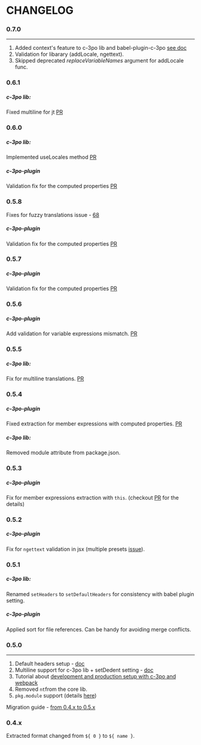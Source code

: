 # CHANGELOG

<!-- toc -->
### 0.7.0
---------
1. Added context's feature to c-3po lib and babel-plugin-c-3po [see doc](contexts.md)
2. Validation for libarary (addLocale, ngettext).
3. Skipped deprecated *replaceVariableNames* argument for addLocale func.


### 0.6.1

##### c-3po lib:
Fixed multiline for jt [PR](https://github.com/c-3po-org/c-3po/pull/76)

### 0.6.0

##### c-3po lib:
Implemented useLocales method [PR](https://github.com/c-3po-org/c-3po/pull/71)

##### c-3po-plugin
Validation fix for the computed properties [PR](https://github.com/c-3po-org/babel-plugin-c-3po/issues/90)

### 0.5.8
Fixes for fuzzy translations issue - [68](https://github.com/c-3po-org/c-3po/issues/68)

##### c-3po-plugin
Validation fix for the computed properties [PR](https://github.com/c-3po-org/babel-plugin-c-3po/issues/90)

### 0.5.7
##### c-3po-plugin
Validation fix for the computed properties [PR](https://github.com/c-3po-org/babel-plugin-c-3po/issues/90)

### 0.5.6
##### c-3po-plugin
Add validation for variable expressions mismatch. [PR](https://github.com/c-3po-org/babel-plugin-c-3po/pull/84)

### 0.5.5

##### c-3po lib:
Fix for multiline translations. [PR](https://github.com/c-3po-org/c-3po/pull/67)

### 0.5.4
##### c-3po-plugin
Fixed extraction for member expressions with computed properties. [PR](https://github.com/c-3po-org/babel-plugin-c-3po/pull/86)

##### c-3po lib:
Removed module attribute from package.json.

### 0.5.3
##### c-3po-plugin
Fix for member expressions extraction with `this`. (checkout [PR](https://github.com/c-3po-org/babel-plugin-c-3po/pull/82) for the details)

### 0.5.2
##### c-3po-plugin
Fix for `ngettext` validation in jsx (multiple presets [issue](https://github.com/c-3po-org/babel-plugin-c-3po/pull/81)). 
### 0.5.1
##### c-3po lib:
Renamed `setHeaders` to `setDefaultHeaders` for consistency with babel plugin setting.
##### c-3po-plugin
Applied sort for file references. Can be handy for avoiding merge conflicts.

### 0.5.0
---------
1. Default headers setup - [doc](/configuration-c-3po-lib.html#setheaders-object-headers)
2. Multiline support for c-3po lib + setDedent setting - [doc](/configuration-c-3po-lib.html#setdedent-bool-value)
3. Tutorial about [development and production setup with c-3po and webpack](/localization-with-webpack-and-c-3po.html)
4. Removed `nt`from the core lib.
5. `pkg.module` support (details [here](https://github.com/rollup/rollup/wiki/pkg.module))

Migration guide - [from 0.4.x to 0.5.x](/MIGRATION.html#from-04x-to-05x)


### 0.4.x
Extracted format changed from `${ 0 }` to `${ name }`.